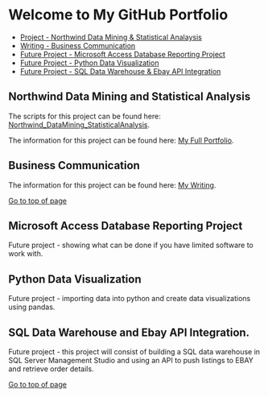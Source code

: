 # Welcome to My GitHub Portfolio

- [Project - Northwind Data Mining & Statistical Analaysis](#northwind-data-mining-and-statistical-analysis)
- [Writing - Business Communication](#business-communication)
- [Future Project - Microsoft Access Database Reporting Project](#microsoft-access-database-reporting-project)
- [Future Project - Python Data Visualization](#python-data-visualization)
- [Future Project - SQL Data Warehouse & Ebay API Integration](#sql-data-warehouse-and-ebay-api-integration)
 
## Northwind Data Mining and Statistical Analysis
 
 The scripts for this project can be found here: [Northwind_DataMining_StatisticalAnalysis](https://github.com/AKEMMONS2/Northwind_DataMining_StatisticalAnalysis.git).
 
 The information for this project can be found here: [My Full Portfolio](https://aemmons.info/).

## Business Communication

The information for this project can be found here: [My Writing](https://aemmons.info/writing-business-communication).

[Go to top of page](#welcome-to-my-github-portfolio)


## Microsoft Access Database Reporting Project

Future project - showing what can be done if you have limited software to work with. 

## Python Data Visualization

Future project - importing data into python and create data visualizations using pandas.

## SQL Data Warehouse and Ebay API Integration.

Future project - this project will consist of building a SQL data warehouse in SQL Server Management Studio and using an API to push listings to EBAY and retrieve order details. 

[Go to top of page](#welcome-to-my-github-portfolio)


